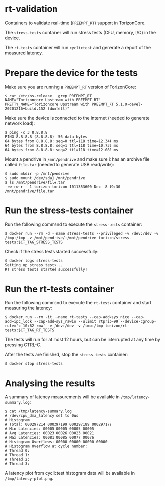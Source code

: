 # rt-validation

Containers to validate real-time (`PREEMPT_RT`) support in TorizonCore.

The `stress-tests` container will run stress tests (CPU, memory, I/O) in the device.

The `rt-tests` container will run `cyclictest` and generate a report of the measured latency.


# Prepare the device for the tests

Make sure you are running a `PREEMPT_RT` version of TorizonCore:
```
$ cat /etc/os-release | grep PREEMPT_RT
NAME="Torizoncore Upstream with PREEMPT_RT"
PRETTY_NAME="Torizoncore Upstream with PREEMPT_RT 5.1.0-devel-20201216+build.152 (dunfell)"
```

Make sure the device is connected to the internet (needed to generate network load):

```
$ ping -c 3 8.8.8.8
PING 8.8.8.8 (8.8.8.8): 56 data bytes
64 bytes from 8.8.8.8: seq=0 ttl=118 time=12.344 ms
64 bytes from 8.8.8.8: seq=1 ttl=118 time=10.730 ms
64 bytes from 8.8.8.8: seq=2 ttl=118 time=12.080 ms
```

Mount a pendrive in `/mnt/pendrive` and make sure it has an archive file called `file.tar` (needed to generate USB read/write):

```
$ sudo mkdir -p /mnt/pendrive
$ sudo mount /dev/sda1 /mnt/pendrive
$ ls /mnt/pendrive/file.tar
-rw-rw-r-- 1 torizon torizon 1011353600 Dec  8 19:30 /mnt/pendrive/file.tar
```


# Run the stress-tests container

Run the following command to execute the `stress-tests` container:

```
$ docker run --rm -d --name stress-tests --privileged -v /dev:/dev -v /tmp:/tmp -v /mnt/pendrive/:/mnt/pendrive torizon/stress-tests:$CT_TAG_STRESS_TESTS
```

Check if the stress tests started successfully:

```
$ docker logs stress-tests 
Setting up stress tests...
RT stress tests started successfully!
```


# Run the rt-tests container

Run the following command to execute the `rt-tests` container and start measuring the latency:

```
$ docker run --rm -it --name rt-tests --cap-add=sys_nice --cap-add=ipc_lock --cap-add=sys_rawio --ulimit rtprio=99 --device-cgroup-rule='c 10:62 rmw' -v /dev:/dev -v /tmp:/tmp torizon/rt-tests:$CT_TAG_RT_TESTS
```

The tests will run for at most 12 hours, but can be interrupted at any time by pressing CTRL-C.

After the tests are finished, stop the `stress-tests` container:

```
$ docker stop stress-tests
```


# Analysing the results

A summary of latency measurements will be available in `/tmp/latency-summary.log`:

```
$ cat /tmp/latency-summary.log
# /dev/cpu_dma_latency set to 0us
# Histogram
# Total: 000297214 000297199 000297189 000297179
# Min Latencies: 00005 00005 00005 00005
# Avg Latencies: 00023 00026 00023 00021
# Max Latencies: 00081 00085 00077 00076
# Histogram Overflows: 00000 00000 00000 00000
# Histogram Overflow at cycle number:
# Thread 0:
# Thread 1:
# Thread 2:
# Thread 3:
```

A latency plot from cyclictest histogram data will be available in `/tmp/latency-plot.png`.
